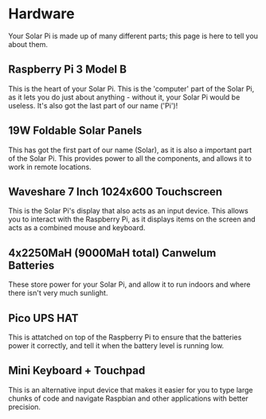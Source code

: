 # Hardware
Your Solar Pi is made up of many different parts; this page is here to tell you about them.

## Raspberry Pi 3 Model B
This is the heart of your Solar Pi. This is the 'computer' part of the Solar Pi, as it lets you do just about anything - without it, your Solar Pi would be useless. It's also got the last part of our name ('Pi')!

## 19W Foldable Solar Panels
This has got the first part of our name (Solar), as it is also a important part of the Solar Pi. This provides power to all the components, and allows it to work in remote locations.

## Waveshare 7 Inch 1024x600 Touchscreen
This is the Solar Pi's display that also acts as an input device. This allows you to interact with the Raspberry Pi, as it displays items on the screen and acts as a combined mouse and keyboard.

## 4x2250MaH (9000MaH total) Canwelum Batteries
These store power for your Solar Pi, and allow it to run indoors and where there isn't very much sunlight.

## Pico UPS HAT
This is attatched on top of the Raspberry Pi to ensure that the batteries power it correctly, and tell it when the battery level is running low.

## Mini Keyboard + Touchpad
This is an alternative input device that makes it easier for you to type large chunks of code and navigate Raspbian and other applications with better precision.